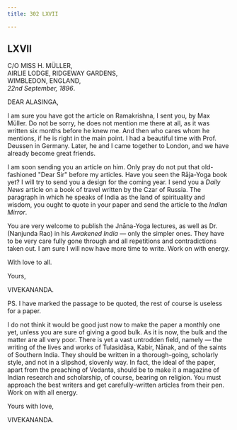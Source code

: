 ```yaml
---
title: 302 LXVII

---
```

  

  


## LXVII

C/O MISS H. MÜLLER,  
AIRLIE LODGE, RIDGEWAY GARDENS,  
WIMBLEDON, ENGLAND,  
*22nd September, 1896*.

DEAR ALASINGA,

I am sure you have got the article on Ramakrishna, I sent you, by Max
Müller. Do not be sorry, he does not mention me there at all, as it was
written six months before he knew me. And then who cares whom he
mentions, if he is right in the main point. I had a beautiful time with
Prof. Deussen in Germany. Later, he and I came together to London, and
we have already become great friends.

I am soon sending you an article on him. Only pray do not put that
old-fashioned "Dear Sir" before my articles. Have you seen the Rāja-Yoga
book yet? I will try to send you a design for the coming year. I send
you a *Daily News* article on a book of travel written by the Czar of
Russia. The paragraph in which he speaks of India as the land of
spirituality and wisdom, you ought to quote in your paper and send the
article to the *Indian Mirror*.

You are very welcome to publish the Jnāna-Yoga lectures, as well as Dr.
(Nanjunda Rao) in his *Awakened India* — only the simpler ones. They
have to be very care fully gone through and all repetitions and
contradictions taken out. I am sure I will now have more time to write.
Work on with energy.

With love to all.

Yours,

VIVEKANANDA.

PS. I have marked the passage to be quoted, the rest of course is
useless for a paper.

I do not think it would be good just now to make the paper a monthly one
yet, unless you are sure of giving a good bulk. As it is now, the bulk
and the matter are all very poor. There is yet a vast untrodden field,
namely — the writing of the lives and works of Tulasidāsa, Kabir, Nānak,
and of the saints of Southern India. They should be written in a
thorough-going, scholarly style, and not in a slipshod, slovenly way. In
fact, the ideal of the paper, apart from the preaching of Vedanta,
should be to make it a magazine of Indian research and scholarship, of
course, bearing on religion. You must approach the best writers and get
carefully-written articles from their pen. Work on with all energy.

Yours with love,

VIVEKANANDA.